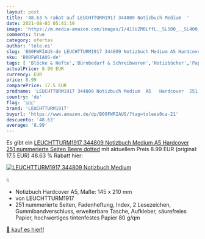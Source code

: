```yaml
---
layout: post
title: '48.63 % rabat auf LEUCHTTURM1917 344809 Notizbuch Medium  '
date: 2021-08-03 05:41:19
image: 'https://m.media-amazon.com/images/I/41lUZMOLffL._SL500_._SL400_.jpg'
comments: true
category: ofertas
author: 'tole.es'
slug: 'B00FWRIAUS-de LEUCHTTURM1917 344809 Notizbuch Medium A5 Hardcover 251...'
sku: 'B00FWRIAUS-de'
tags: [ 'Blöcke & Hefte','Bürobedarf & Schreibwaren','Notizbücher','Papierprodukte','leuchtturm1917', ]
actualPrice: 8.99 EUR
currency: EUR
price: 8.99
comparePrice: 17.5 EUR
prodname: 'LEUCHTTURM1917 344809 Notizbuch Medium  A5   Hardcover  251 nummerierte Seiten  Beere  dotted'
country: 'de'
flag: '🇩🇪'
brand: 'LEUCHTTURM1917'
buyurl: 'https://www.amazon.de/dp/B00FWRIAUS/?tag=tolees0ca-21'
descuento: '48.63'
average: '8.99'
---
```


Es gibt ein [LEUCHTTURM1917 344809 Notizbuch Medium  A5   Hardcover  251 nummerierte Seiten  Beere  dotted](https://www.amazon.de/dp/B00FWRIAUS/?tag=tolees0ca-21) mit aktuellem Preis 8.99 EUR (original: 17.5 EUR) 48.63 % Rabatt hier:

[![LEUCHTTURM1917 344809 Notizbuch Medium  ](https://m.media-amazon.com/images/I/41lUZMOLffL._SL500_._SL400_.jpg)](https://www.amazon.de/dp/B00FWRIAUS/?tag=tolees0ca-21)

ℹ️:

- Notizbuch Hardcover A5, Maße: 145 x 210 mm
- von LEUCHTTURM1917
- 251 nummerierte Seiten, Fadenheftung, Index, 2 Lesezeichen, Gummibandverschluss, erweiterbare Tasche, Aufkleber, säurefreies Papier, hochwertiges tintenfestes Papier 80 g/qm

[🛒 kauf es hier!!](https://www.amazon.de/dp/B00FWRIAUS/?tag=tolees0ca-21)
